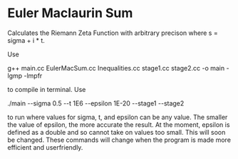 # Euler Maclaurin Sum
Calculates the Riemann Zeta Function with arbitrary precison where s = sigma + i * t.

Use 

g++ main.cc EulerMacSum.cc Inequalities.cc stage1.cc stage2.cc -o main -lgmp -lmpfr

to compile in terminal. Use

./main --sigma 0.5 --t 1E6 --epsilon 1E-20 --stage1 --stage2

to run where values for sigma, t, and epsilon can be any value. The smaller the value of epsilon, the more accurate the result. At the moment, epsilon is defined as a double and so cannot take on values too small. This will soon be changed.
These commands will change when the program is made more efficient and userfriendly. 
